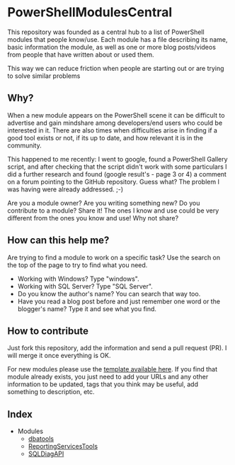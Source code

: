 # PowerShellModulesCentral

This repository was founded as a central hub to a list of PowerShell modules that people know/use.
Each module has a file describing its name, basic information the module, as well as one or more blog posts/videos from people that have written about or used them.

This way we can reduce friction when people are starting out or are trying to solve similar problems

## Why?
When a new module appears on the PowerShell scene it can be difficult to advertise and gain mindshare among developers/end users who could be interested in it.
There are also times when difficulties arise in finding if a good tool exists or not, if its up to date, and how relevant it is in the community.

This happened to me recently:
I went to google, found a PowerShell Gallery script, and after checking that the script didn't work with some particulars I did a further research and found (google result's - page 3 or 4) a comment on a forum pointing to the GitHub repository. Guess what? The problem I was having were already addressed. ;-)

Are you a module owner? Are you writing something new? Do you contribute to a module? Share it!
The ones I know and use could be very different from the ones you know and use! Why not share?

## How can this help me?
Are trying to find a module to work on a specific task? Use the search on the top of the page to try to find what you need.
* Working with Windows? Type "windows".
* Working with SQL Server? Type "SQL Server".
* Do you know the author's name? You can search that way too.
* Have you read a blog post before and just remember one word or the blogger's name? Type it and see what you find.

## How to contribute
Just fork this repository, add the information and send a pull request (PR). I will merge it once everything is OK.

For new modules please use the [template available here](https://github.com/ClaudioESSilva/PowerShellModulesCentral/blob/master/.github/template.md).
If you find that module already exists, you just need to add your URLs and any other information to be updated, tags that you think may be useful, add something to description, etc.

## Index
* Modules
  * [dbatools](https://github.com/ClaudioESSilva/PowerShellModulesCentral/tree/master/Modules/dbatools.md)
  * [ReportingServicesTools](https://github.com/ClaudioESSilva/PowerShellModulesCentral/tree/master/Modules/ReportingServicesTools.md)
  * [SQLDiagAPI](https://github.com/ClaudioESSilva/PowerShellModulesCentral/tree/master/Modules/SQLDiagAPI.md)
